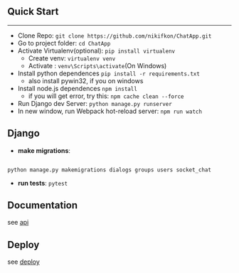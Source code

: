 ## Quick Start
---
- Clone Repo: `git clone https://github.com/nikifkon/ChatApp.git`
- Go to project folder: `cd ChatApp`
- Activate Virtualenv(optional):  `pip install virtualenv`
  - Create venv: `virtualenv venv`
  - Activate : `venv\Scripts\activate`(On Windows)
- Install python dependences `pip install -r requirements.txt`
  - also install pywin32, if you on windows
- Install node.js dependences `npm install`
  - if you will get error, try this: `npm cache clean --force`
- Run Django dev Server: `python manage.py runserver`
- In new window, run Webpack hot-reload server: `npm run watch`

## Django
- **make migrations**:
<code>
python manage.py makemigrations dialogs groups users socket_chat
</code>

- **run tests**:
<code>pytest</code>

## Documentation
see [api](docs/api.md)

## Deploy
see [deploy](docs/deploy.md)
